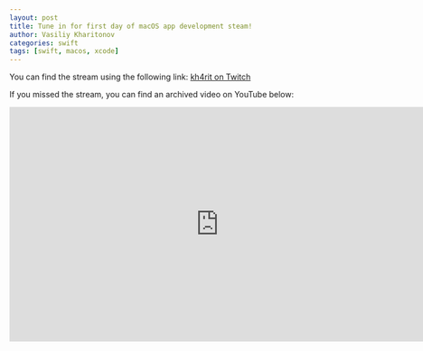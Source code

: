 ```yaml
---
layout: post
title: Tune in for first day of macOS app development steam!
author: Vasiliy Kharitonov
categories: swift
tags: [swift, macos, xcode]
---
```


You can find the stream using the following link: [kh4rit on Twitch](https://www.twitch.tv/kh4rit)

If you missed the stream, you can find an archived video on YouTube below:

<iframe width=740 height=416 src="https://www.youtube.com/embed/r-EIdaSSzUM" frameborder="0" allow="accelerometer; autoplay; encrypted-media; gyroscope; picture-in-picture" allowfullscreen></iframe>
